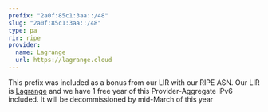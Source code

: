 ```yaml
---
prefix: "2a0f:85c1:3aa::/48"
slug: "2a0f:85c1:3aa::/48"
type: pa
rir: ripe
provider:
  name: Lagrange
  url: https://lagrange.cloud
---
```


This prefix was included as a bonus from our LIR with our RIPE ASN. Our LIR is [Lagrange](https://lagrange.cloud) and we have 1 free year of this Provider-Aggregate IPv6 included. It will be decommissioned by mid-March of this year
